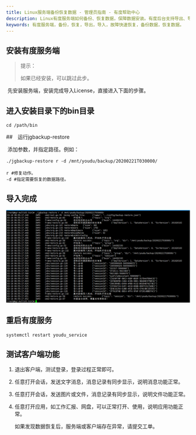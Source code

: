 ```yaml
---
title: Linux服务端备份恢复数据 - 管理员指南 - 有度帮助中心
description: Linux有度服务端如何备份、恢复数据，保障数据安装。有度后台支持导出、导入。备份、恢复通讯录、组织架构、会话、群组(固定群)，故障快速恢复。
keywords: 有度服务端，备份，恢复，导出，导入，故障快速恢复，备份数据，恢复数据。
---
```


## 安装有度服务端

> 提示：
>
> 如果已经安装，可以跳过此步。

​		先安装服务端，安装完成导入License，直接进入下面的步骤。

## 进入安装目录下的bin目录

```
cd /path/bin
```

##　运行jgbackup-restore

​		添加参数，并指定路径。例如：

```
./jgbackup-restore r -d /mnt/youdu/backup/20200221T030000/

r #修复动作。
-d #指定需要恢复的数据路径。
```

## 导入完成

![1584500125732](res/f01_00003/1584500125732.png)

## 重启有度服务

```
systemctl restart youdu_service
```

## 测试客户端功能

1. 退出客户端，测试登录，登录过程正常即可。

2. 任意打开会话，发送文字消息，消息记录有同步显示，说明消息功能正常。

3. 任意打开会话，发送图片或文件，消息记录有同步显示，说明文件功能正常。

4. 任意打开应用，如工作汇报、网盘，可以正常打开、使用，说明应用功能正常。

   如果发现数据恢复后，服务端或客户端存在异常，请提交工单。